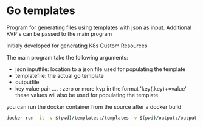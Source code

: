 # Go templates

Program for generating files using templates with json as input. Additional KVP's can be passed to the main program

Initialy developed for generating K8s Custom Resources

The main program take the following arguments:
- json inputfile: location to a json file used for populating the template
- templatefile: the actual go template
- outputfile
- key value pair .... : zero or more kvp in the format 'key(.key)+=value' these values wil also be used for populating the template

you can run the docker container from the source after a docker build
```cmd
docker run -it -v $(pwd)/templates:/templates -v $(pwd)/output:/output go-templates:0.0.1 go-templates /templates/intake.json /templates/atom.template /output/atom.yaml update_version=1 source_key=dir/dir
```

